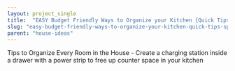 ```yaml
---
layout: project_single
title:  "EASY Budget Friendly Ways to Organize your Kitchen {Quick Tips, Space Saving Tricks, Clever Hacks & Organizing Ideas}"
slug: "easy-budget-friendly-ways-to-organize-your-kitchen-quick-tips-space-saving-tricks-clever-hacks"
parent: "house-ideas"
---
```

Tips to Organize Every Room in the House - Create a charging station inside a drawer with a power strip to free up counter space in your kitchen